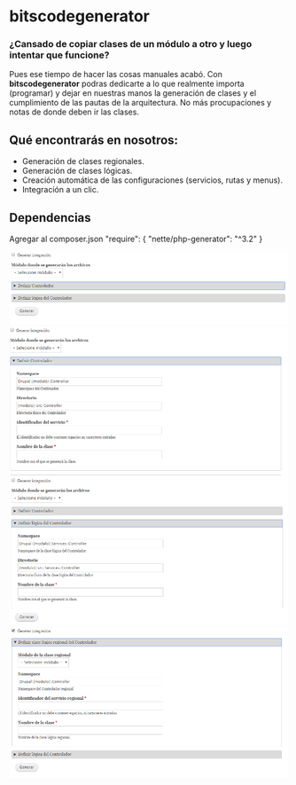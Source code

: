 # bitscodegenerator

### ¿Cansado de copiar clases de un módulo a otro y luego intentar que funcione?

 Pues ese tiempo de hacer las cosas manuales acabó. Con **bitscodegenerator** podras dedicarte a lo que realmente importa (programar) y dejar en nuestras manos la generación de clases y el cumplimiento de las pautas de la arquitectura. No más procupaciones y notas de donde deben ir las clases.

## Qué encontrarás en nosotros:
  - Generación de clases regionales.
  - Generación de clases lógicas.
  - Creación automática de las configuraciones (servicios, rutas y menus).
  - Integración a un clic.
## Dependencias
Agregar al composer.json
 "require": {
        "nette/php-generator": "^3.2"
    }

![alt text](https://github.com/bitsalbertohernandez/bitscodegeneratror/blob/master/config/install/Capture4.PNG)
![alt text](https://github.com/bitsalbertohernandez/bitscodegeneratror/blob/master/config/install/Capture3.PNG)
![alt text](https://github.com/bitsalbertohernandez/bitscodegeneratror/blob/master/config/install/Capture5.PNG)
![alt text](https://github.com/bitsalbertohernandez/bitscodegeneratror/blob/master/config/install/Capture6.PNG)
